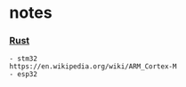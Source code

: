 # notes

### [Rust](https://github.com/a-givertzman/notes/tree/master/rust)
    - stm32
    https://en.wikipedia.org/wiki/ARM_Cortex-M
    - esp32